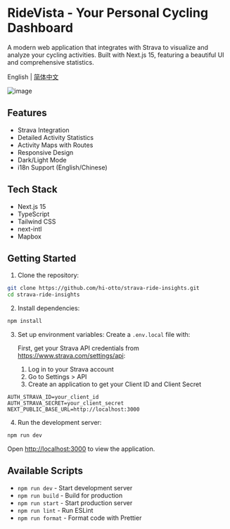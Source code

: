 # RideVista - Your Personal Cycling Dashboard

A modern web application that integrates with Strava to visualize and analyze your cycling activities. Built with Next.js 15, featuring a beautiful UI and comprehensive statistics.

English | [简体中文](./README.zh-CN.md)

![image](https://github.com/user-attachments/assets/b543fcfc-61bf-48d5-8aa1-610d2bfc7690)

## Features

- Strava Integration
- Detailed Activity Statistics
- Activity Maps with Routes
- Responsive Design
- Dark/Light Mode
- i18n Support (English/Chinese)

## Tech Stack

- Next.js 15
- TypeScript
- Tailwind CSS
- next-intl
- Mapbox

## Getting Started

1. Clone the repository:

```bash
git clone https://github.com/hi-otto/strava-ride-insights.git
cd strava-ride-insights
```

2. Install dependencies:

```bash
npm install
```

3. Set up environment variables:
   Create a `.env.local` file with:

   First, get your Strava API credentials from https://www.strava.com/settings/api:

   1. Log in to your Strava account
   2. Go to Settings > API
   3. Create an application to get your Client ID and Client Secret

```
AUTH_STRAVA_ID=your_client_id
AUTH_STRAVA_SECRET=your_client_secret
NEXT_PUBLIC_BASE_URL=http://localhost:3000
```

4. Run the development server:

```bash
npm run dev
```

Open [http://localhost:3000](http://localhost:3000) to view the application.

## Available Scripts

- `npm run dev` - Start development server
- `npm run build` - Build for production
- `npm run start` - Start production server
- `npm run lint` - Run ESLint
- `npm run format` - Format code with Prettier
